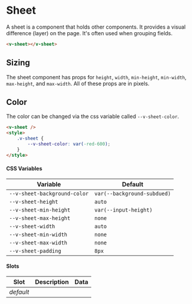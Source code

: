 # Sheet

A sheet is a component that holds other components. It provides a visual difference (layer) on the page. It's often used
when grouping fields.

```html
<v-sheet></v-sheet>
```

## Sizing

The sheet component has props for `height`, `width`, `min-height`, `min-width`, `max-height`, and `max-width`. All of
these props are in pixels.

## Color

The color can be changed via the css variable called `--v-sheet-color`.

```html
<v-sheet />
<style>
	.v-sheet {
		--v-sheet-color: var(-red-600);
	}
</style>
```

#### CSS Variables

| Variable                     | Default                     |
| ---------------------------- | --------------------------- |
| `--v-sheet-background-color` | `var(--background-subdued)` |
| `--v-sheet-height`           | `auto`                      |
| `--v-sheet-min-height`       | `var(--input-height)`       |
| `--v-sheet-max-height`       | `none`                      |
| `--v-sheet-width`            | `auto`                      |
| `--v-sheet-min-width`        | `none`                      |
| `--v-sheet-max-width`        | `none`                      |
| `--v-sheet-padding`          | `8px`                       |

#### Slots

| Slot      | Description | Data |
| --------- | ----------- | ---- |
| _default_ |             |      |
